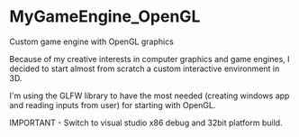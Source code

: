 # MyGameEngine_OpenGL
Custom game engine with OpenGL graphics


Because of my creative interests in computer graphics and game engines,
I decided to start almost from scratch a custom interactive environment in 3D.

I'm using the GLFW library to have the most needed (creating windows app and reading inputs from user) for starting with OpenGL.


IMPORTANT - Switch to visual studio x86 debug and 32bit platform build.

